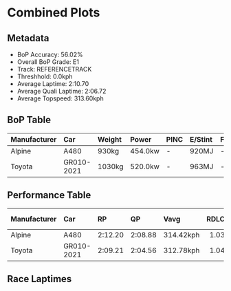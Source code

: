 # Combined Plots

## Metadata

- BoP Accuracy: 56.02%
- Overall BoP Grade: E1
- Track: REFERENCETRACK
- Threshhold: 0.0kph
- Average Laptime: 2:10.70
- Average Quali Laptime: 2:06.72
- Average Topspeed: 313.60kph

## BoP Table
| Manufacturer   | Car        | Weight   | Power   | PINC   | E/Stint   | FDS   | RDP    | QDP     | TDP    |
|:---------------|:-----------|:---------|:--------|:-------|:----------|:------|:-------|:--------|:-------|
| Alpine         | A480       | 930kg    | 454.0kw | -      | 920MJ     | -     | 52.47% | 100.00% | 52.94% |
| Toyota         | GR010-2021 | 1030kg   | 520.0kw | -      | 963MJ     | -     | 53.87% | 33.33%  | 40.30% |

## Performance Table
| Manufacturer   | Car        | RP      | QP      | Vavg      |   RDLC | BOP-Grade   | Match   |
|:---------------|:-----------|:--------|:--------|:----------|-------:|:------------|:--------|
| Alpine         | A480       | 2:12.20 | 2:08.88 | 314.42kph |   1.03 | +Ω1         | 23.53%  |
| Toyota         | GR010-2021 | 2:09.21 | 2:04.56 | 312.78kph |   1.04 | -B1         | 88.51%  |

## Race Laptimes
<div>                        <script type="text/javascript">window.PlotlyConfig = {MathJaxConfig: 'local'};</script>
        <script charset="utf-8" src="https://cdn.plot.ly/plotly-3.0.1.min.js"></script>                <div id="2e210113-ea74-40e5-a3e3-19aa03f1807b" class="plotly-graph-div" style="height:100%; width:100%;"></div>            <script type="text/javascript">                window.PLOTLYENV=window.PLOTLYENV || {};                                if (document.getElementById("2e210113-ea74-40e5-a3e3-19aa03f1807b")) {                    Plotly.newPlot(                        "2e210113-ea74-40e5-a3e3-19aa03f1807b",                        [{"box":{"visible":true},"line":{"color":"rgb(128,181,255)"},"name":"A480","points":false,"y":[131.36634335918438,130.44365850848575,130.51351148588327,131.0358449437364,131.90848587032934,131.84071805643623,131.92308201486014,131.69267144762355,132.09719316747788,132.86661850060284,132.01274404554954,132.00753113678851,132.63725051511844,131.85010129220603,133.05845354300797,131.90431554332054,131.54566742056312,132.4464580544655,133.00111154663685,132.1785145441496,133.0959864860872,132.14932225508795,132.06174538790302,132.46939485301394,132.49233165156238,132.35783860552831,131.95227430392183,132.46626710775732,130.3008248084341,130.73245365384565,131.50917705923604,131.46226088038696,132.70918865602036,131.69892693813676,131.53836934829766,132.78529712393112,132.9104069341953,131.72916180895064,131.85427161921484,132.40683994788182,132.743593853843,132.40579736612963,132.91770500646075,132.02734019008037,131.4945809147052,131.84697354694944,132.15974807260997,133.03551674445953,132.7164867282858,132.6341227698618,133.10119939484827,132.9489824590268,132.81344683124053,132.86766108235503,132.7779990516657,132.24836752154712,132.7394235268342,132.59658982678255,130.13713947333844,131.2620851839642,131.70309726514557,132.49754456032338,133.13768975617532,133.0667941970256,133.0271760904419,133.1856485167766,132.32968889821888,132.2806875558654,132.35888118728056,132.99902638313247,132.95106762253116,132.47252259827053,131.40804662927246,131.0796333773289,131.8949323075507,132.93542889624817,131.63845719650908,132.03359568059358,132.05027698862878,132.64246342387943,132.79468035970092,132.2306436317597,132.39328638510318,133.11788070288347,132.6799963669587],"type":"violin"},{"box":{"visible":true},"line":{"color":"rgb(166,8,0)"},"name":"GR010-2021","points":false,"y":[128.07470408386922,127.769209663987,127.97764063942505,128.585564317786,128.35465549205563,128.4609144207103,128.9482750838669,129.48570004994733,129.78812930842608,128.9819918593054,128.6683236756805,129.89745339848426,129.23231337392465,129.2312916534568,128.59373808152867,128.8072776593059,129.15057573649796,129.42030994000598,129.70026134819238,129.69821790725672,129.26398670842747,129.67778349790004,130.09158028737264,130.01597297275293,130.28366373532532,130.2152084639805,129.05351229205377,128.5273262511195,128.23102731544776,129.3416374639828,129.0759901423461,128.40471979497946,128.3505686101843,128.99425250491942,128.62949829790284,128.7960387341597,129.62261059263705,129.38148456222834,129.46730908152634,129.1393368113518,129.33039853883665,130.08442824409778,128.87471121018288,128.7592567973177,128.97075293415924,129.14444541369096,130.1150798581328,129.53065575053202,130.05888523240196,129.67165317509304,129.6052413446839,130.12223190140762,130.16923104292798,129.63180607684754,129.9740824335718,129.66756629322168,129.92401813064794,129.58787209673068,129.9475177014081,129.9628435084256,128.32809075989195,128.10944257977556,128.3628292557983,128.2320490359156,128.4609144207103,128.99936110725858,128.66628023474485,128.7163445376687,129.64406672246156,128.8236251867912,129.31302929088346,129.75645597392324,127.82438256925002,128.9298841154459,129.12094584293078,128.78888669088488,129.16385810257978,128.97075293415924,129.72989124175956,129.97714759497526,129.37024563708215,129.71456543474204,129.51532994351453,129.9352570557941,129.72376091895254,129.74521704877702,129.83410672947858,130.20601297976998,128.02463978094536,127.74571009322683,128.53550001486215,129.89132307567724,129.46015703825148,129.98736479965362,129.26296498795963,127.738558049952,127.91122880901588,128.15439828036025,128.1748326897169,128.54163033766915,128.4854357119383,128.9482750838669,129.12298928386645,129.87191038678841,129.8351284499464,128.66321507334135,129.20881380316445,128.6458458253882,129.30689896807647,128.57534711310765,128.6795626008267,129.97612587450743,128.8787980920542,128.43230624761097,129.3385723025793,129.63487123825107,129.5275905891285,130.17740480667067,129.82184608386456,130.10179749205096,129.21800928737497,128.65708475053435,128.97381809556273,128.80012561603104,129.2833993973163,128.76845228152823,128.78479980901352,128.25554860667577,128.7807129271422,128.77866948620652,129.15364089790145,128.5150656055055,129.2680735902988,128.7408658288967,128.74290926983235,130.03334222070612,128.68467120316586,129.00446970959774,130.08647168503344,130.03129877977045,130.25403384175817,130.10179749205096,129.96182178795777,129.91175748503392,129.98021275637876,129.77076006047292,128.80523421837023,128.51710904644116,129.54087295521035,129.58378521485935,130.00677748854244,128.9758615364984,128.9452099224634,129.512264782111,129.48978693181866,129.98123447684662,129.48059144760816,129.6910658639819,130.1845568499455,126.62181757860995,128.65401958913083,128.11148602071123,128.5579778651545,128.69897528971552,130.1304056651503,129.25274778328128,129.50817790023967,129.7258043598882,129.77178178094073,130.14470975169996,129.65224048620422,130.18864373181682,129.42644026281297,130.27140308971133],"type":"violin"}],                        {"template":{"data":{"histogram2dcontour":[{"type":"histogram2dcontour","colorbar":{"outlinewidth":0,"ticks":""},"colorscale":[[0.0,"#0d0887"],[0.1111111111111111,"#46039f"],[0.2222222222222222,"#7201a8"],[0.3333333333333333,"#9c179e"],[0.4444444444444444,"#bd3786"],[0.5555555555555556,"#d8576b"],[0.6666666666666666,"#ed7953"],[0.7777777777777778,"#fb9f3a"],[0.8888888888888888,"#fdca26"],[1.0,"#f0f921"]]}],"choropleth":[{"type":"choropleth","colorbar":{"outlinewidth":0,"ticks":""}}],"histogram2d":[{"type":"histogram2d","colorbar":{"outlinewidth":0,"ticks":""},"colorscale":[[0.0,"#0d0887"],[0.1111111111111111,"#46039f"],[0.2222222222222222,"#7201a8"],[0.3333333333333333,"#9c179e"],[0.4444444444444444,"#bd3786"],[0.5555555555555556,"#d8576b"],[0.6666666666666666,"#ed7953"],[0.7777777777777778,"#fb9f3a"],[0.8888888888888888,"#fdca26"],[1.0,"#f0f921"]]}],"heatmap":[{"type":"heatmap","colorbar":{"outlinewidth":0,"ticks":""},"colorscale":[[0.0,"#0d0887"],[0.1111111111111111,"#46039f"],[0.2222222222222222,"#7201a8"],[0.3333333333333333,"#9c179e"],[0.4444444444444444,"#bd3786"],[0.5555555555555556,"#d8576b"],[0.6666666666666666,"#ed7953"],[0.7777777777777778,"#fb9f3a"],[0.8888888888888888,"#fdca26"],[1.0,"#f0f921"]]}],"contourcarpet":[{"type":"contourcarpet","colorbar":{"outlinewidth":0,"ticks":""}}],"contour":[{"type":"contour","colorbar":{"outlinewidth":0,"ticks":""},"colorscale":[[0.0,"#0d0887"],[0.1111111111111111,"#46039f"],[0.2222222222222222,"#7201a8"],[0.3333333333333333,"#9c179e"],[0.4444444444444444,"#bd3786"],[0.5555555555555556,"#d8576b"],[0.6666666666666666,"#ed7953"],[0.7777777777777778,"#fb9f3a"],[0.8888888888888888,"#fdca26"],[1.0,"#f0f921"]]}],"surface":[{"type":"surface","colorbar":{"outlinewidth":0,"ticks":""},"colorscale":[[0.0,"#0d0887"],[0.1111111111111111,"#46039f"],[0.2222222222222222,"#7201a8"],[0.3333333333333333,"#9c179e"],[0.4444444444444444,"#bd3786"],[0.5555555555555556,"#d8576b"],[0.6666666666666666,"#ed7953"],[0.7777777777777778,"#fb9f3a"],[0.8888888888888888,"#fdca26"],[1.0,"#f0f921"]]}],"mesh3d":[{"type":"mesh3d","colorbar":{"outlinewidth":0,"ticks":""}}],"scatter":[{"fillpattern":{"fillmode":"overlay","size":10,"solidity":0.2},"type":"scatter"}],"parcoords":[{"type":"parcoords","line":{"colorbar":{"outlinewidth":0,"ticks":""}}}],"scatterpolargl":[{"type":"scatterpolargl","marker":{"colorbar":{"outlinewidth":0,"ticks":""}}}],"bar":[{"error_x":{"color":"#2a3f5f"},"error_y":{"color":"#2a3f5f"},"marker":{"line":{"color":"#E5ECF6","width":0.5},"pattern":{"fillmode":"overlay","size":10,"solidity":0.2}},"type":"bar"}],"scattergeo":[{"type":"scattergeo","marker":{"colorbar":{"outlinewidth":0,"ticks":""}}}],"scatterpolar":[{"type":"scatterpolar","marker":{"colorbar":{"outlinewidth":0,"ticks":""}}}],"histogram":[{"marker":{"pattern":{"fillmode":"overlay","size":10,"solidity":0.2}},"type":"histogram"}],"scattergl":[{"type":"scattergl","marker":{"colorbar":{"outlinewidth":0,"ticks":""}}}],"scatter3d":[{"type":"scatter3d","line":{"colorbar":{"outlinewidth":0,"ticks":""}},"marker":{"colorbar":{"outlinewidth":0,"ticks":""}}}],"scattermap":[{"type":"scattermap","marker":{"colorbar":{"outlinewidth":0,"ticks":""}}}],"scattermapbox":[{"type":"scattermapbox","marker":{"colorbar":{"outlinewidth":0,"ticks":""}}}],"scatterternary":[{"type":"scatterternary","marker":{"colorbar":{"outlinewidth":0,"ticks":""}}}],"scattercarpet":[{"type":"scattercarpet","marker":{"colorbar":{"outlinewidth":0,"ticks":""}}}],"carpet":[{"aaxis":{"endlinecolor":"#2a3f5f","gridcolor":"white","linecolor":"white","minorgridcolor":"white","startlinecolor":"#2a3f5f"},"baxis":{"endlinecolor":"#2a3f5f","gridcolor":"white","linecolor":"white","minorgridcolor":"white","startlinecolor":"#2a3f5f"},"type":"carpet"}],"table":[{"cells":{"fill":{"color":"#EBF0F8"},"line":{"color":"white"}},"header":{"fill":{"color":"#C8D4E3"},"line":{"color":"white"}},"type":"table"}],"barpolar":[{"marker":{"line":{"color":"#E5ECF6","width":0.5},"pattern":{"fillmode":"overlay","size":10,"solidity":0.2}},"type":"barpolar"}],"pie":[{"automargin":true,"type":"pie"}]},"layout":{"autotypenumbers":"strict","colorway":["#636efa","#EF553B","#00cc96","#ab63fa","#FFA15A","#19d3f3","#FF6692","#B6E880","#FF97FF","#FECB52"],"font":{"color":"#2a3f5f"},"hovermode":"closest","hoverlabel":{"align":"left"},"paper_bgcolor":"white","plot_bgcolor":"#E5ECF6","polar":{"bgcolor":"#E5ECF6","angularaxis":{"gridcolor":"white","linecolor":"white","ticks":""},"radialaxis":{"gridcolor":"white","linecolor":"white","ticks":""}},"ternary":{"bgcolor":"#E5ECF6","aaxis":{"gridcolor":"white","linecolor":"white","ticks":""},"baxis":{"gridcolor":"white","linecolor":"white","ticks":""},"caxis":{"gridcolor":"white","linecolor":"white","ticks":""}},"coloraxis":{"colorbar":{"outlinewidth":0,"ticks":""}},"colorscale":{"sequential":[[0.0,"#0d0887"],[0.1111111111111111,"#46039f"],[0.2222222222222222,"#7201a8"],[0.3333333333333333,"#9c179e"],[0.4444444444444444,"#bd3786"],[0.5555555555555556,"#d8576b"],[0.6666666666666666,"#ed7953"],[0.7777777777777778,"#fb9f3a"],[0.8888888888888888,"#fdca26"],[1.0,"#f0f921"]],"sequentialminus":[[0.0,"#0d0887"],[0.1111111111111111,"#46039f"],[0.2222222222222222,"#7201a8"],[0.3333333333333333,"#9c179e"],[0.4444444444444444,"#bd3786"],[0.5555555555555556,"#d8576b"],[0.6666666666666666,"#ed7953"],[0.7777777777777778,"#fb9f3a"],[0.8888888888888888,"#fdca26"],[1.0,"#f0f921"]],"diverging":[[0,"#8e0152"],[0.1,"#c51b7d"],[0.2,"#de77ae"],[0.3,"#f1b6da"],[0.4,"#fde0ef"],[0.5,"#f7f7f7"],[0.6,"#e6f5d0"],[0.7,"#b8e186"],[0.8,"#7fbc41"],[0.9,"#4d9221"],[1,"#276419"]]},"xaxis":{"gridcolor":"white","linecolor":"white","ticks":"","title":{"standoff":15},"zerolinecolor":"white","automargin":true,"zerolinewidth":2},"yaxis":{"gridcolor":"white","linecolor":"white","ticks":"","title":{"standoff":15},"zerolinecolor":"white","automargin":true,"zerolinewidth":2},"scene":{"xaxis":{"backgroundcolor":"#E5ECF6","gridcolor":"white","linecolor":"white","showbackground":true,"ticks":"","zerolinecolor":"white","gridwidth":2},"yaxis":{"backgroundcolor":"#E5ECF6","gridcolor":"white","linecolor":"white","showbackground":true,"ticks":"","zerolinecolor":"white","gridwidth":2},"zaxis":{"backgroundcolor":"#E5ECF6","gridcolor":"white","linecolor":"white","showbackground":true,"ticks":"","zerolinecolor":"white","gridwidth":2}},"shapedefaults":{"line":{"color":"#2a3f5f"}},"annotationdefaults":{"arrowcolor":"#2a3f5f","arrowhead":0,"arrowwidth":1},"geo":{"bgcolor":"white","landcolor":"#E5ECF6","subunitcolor":"white","showland":true,"showlakes":true,"lakecolor":"white"},"title":{"x":0.05},"mapbox":{"style":"light"}}},"xaxis":{"showticklabels":false,"title":{}}},                        {"responsive": true}                    )                };            </script>        </div>

## Quali Laptimes
<div>                        <script type="text/javascript">window.PlotlyConfig = {MathJaxConfig: 'local'};</script>
        <script charset="utf-8" src="https://cdn.plot.ly/plotly-3.0.1.min.js"></script>                <div id="24f330a4-5608-490c-bb1a-83df6a3c509c" class="plotly-graph-div" style="height:100%; width:100%;"></div>            <script type="text/javascript">                window.PLOTLYENV=window.PLOTLYENV || {};                                if (document.getElementById("24f330a4-5608-490c-bb1a-83df6a3c509c")) {                    Plotly.newPlot(                        "24f330a4-5608-490c-bb1a-83df6a3c509c",                        [{"box":{"visible":true},"line":{"color":"rgb(128,181,255)"},"name":"A480","points":false,"y":[128.8839185016473],"type":"violin"},{"box":{"visible":true},"line":{"color":"rgb(166,8,0)"},"name":"GR010-2021","points":false,"y":[124.56433013294163],"type":"violin"}],                        {"template":{"data":{"histogram2dcontour":[{"type":"histogram2dcontour","colorbar":{"outlinewidth":0,"ticks":""},"colorscale":[[0.0,"#0d0887"],[0.1111111111111111,"#46039f"],[0.2222222222222222,"#7201a8"],[0.3333333333333333,"#9c179e"],[0.4444444444444444,"#bd3786"],[0.5555555555555556,"#d8576b"],[0.6666666666666666,"#ed7953"],[0.7777777777777778,"#fb9f3a"],[0.8888888888888888,"#fdca26"],[1.0,"#f0f921"]]}],"choropleth":[{"type":"choropleth","colorbar":{"outlinewidth":0,"ticks":""}}],"histogram2d":[{"type":"histogram2d","colorbar":{"outlinewidth":0,"ticks":""},"colorscale":[[0.0,"#0d0887"],[0.1111111111111111,"#46039f"],[0.2222222222222222,"#7201a8"],[0.3333333333333333,"#9c179e"],[0.4444444444444444,"#bd3786"],[0.5555555555555556,"#d8576b"],[0.6666666666666666,"#ed7953"],[0.7777777777777778,"#fb9f3a"],[0.8888888888888888,"#fdca26"],[1.0,"#f0f921"]]}],"heatmap":[{"type":"heatmap","colorbar":{"outlinewidth":0,"ticks":""},"colorscale":[[0.0,"#0d0887"],[0.1111111111111111,"#46039f"],[0.2222222222222222,"#7201a8"],[0.3333333333333333,"#9c179e"],[0.4444444444444444,"#bd3786"],[0.5555555555555556,"#d8576b"],[0.6666666666666666,"#ed7953"],[0.7777777777777778,"#fb9f3a"],[0.8888888888888888,"#fdca26"],[1.0,"#f0f921"]]}],"contourcarpet":[{"type":"contourcarpet","colorbar":{"outlinewidth":0,"ticks":""}}],"contour":[{"type":"contour","colorbar":{"outlinewidth":0,"ticks":""},"colorscale":[[0.0,"#0d0887"],[0.1111111111111111,"#46039f"],[0.2222222222222222,"#7201a8"],[0.3333333333333333,"#9c179e"],[0.4444444444444444,"#bd3786"],[0.5555555555555556,"#d8576b"],[0.6666666666666666,"#ed7953"],[0.7777777777777778,"#fb9f3a"],[0.8888888888888888,"#fdca26"],[1.0,"#f0f921"]]}],"surface":[{"type":"surface","colorbar":{"outlinewidth":0,"ticks":""},"colorscale":[[0.0,"#0d0887"],[0.1111111111111111,"#46039f"],[0.2222222222222222,"#7201a8"],[0.3333333333333333,"#9c179e"],[0.4444444444444444,"#bd3786"],[0.5555555555555556,"#d8576b"],[0.6666666666666666,"#ed7953"],[0.7777777777777778,"#fb9f3a"],[0.8888888888888888,"#fdca26"],[1.0,"#f0f921"]]}],"mesh3d":[{"type":"mesh3d","colorbar":{"outlinewidth":0,"ticks":""}}],"scatter":[{"fillpattern":{"fillmode":"overlay","size":10,"solidity":0.2},"type":"scatter"}],"parcoords":[{"type":"parcoords","line":{"colorbar":{"outlinewidth":0,"ticks":""}}}],"scatterpolargl":[{"type":"scatterpolargl","marker":{"colorbar":{"outlinewidth":0,"ticks":""}}}],"bar":[{"error_x":{"color":"#2a3f5f"},"error_y":{"color":"#2a3f5f"},"marker":{"line":{"color":"#E5ECF6","width":0.5},"pattern":{"fillmode":"overlay","size":10,"solidity":0.2}},"type":"bar"}],"scattergeo":[{"type":"scattergeo","marker":{"colorbar":{"outlinewidth":0,"ticks":""}}}],"scatterpolar":[{"type":"scatterpolar","marker":{"colorbar":{"outlinewidth":0,"ticks":""}}}],"histogram":[{"marker":{"pattern":{"fillmode":"overlay","size":10,"solidity":0.2}},"type":"histogram"}],"scattergl":[{"type":"scattergl","marker":{"colorbar":{"outlinewidth":0,"ticks":""}}}],"scatter3d":[{"type":"scatter3d","line":{"colorbar":{"outlinewidth":0,"ticks":""}},"marker":{"colorbar":{"outlinewidth":0,"ticks":""}}}],"scattermap":[{"type":"scattermap","marker":{"colorbar":{"outlinewidth":0,"ticks":""}}}],"scattermapbox":[{"type":"scattermapbox","marker":{"colorbar":{"outlinewidth":0,"ticks":""}}}],"scatterternary":[{"type":"scatterternary","marker":{"colorbar":{"outlinewidth":0,"ticks":""}}}],"scattercarpet":[{"type":"scattercarpet","marker":{"colorbar":{"outlinewidth":0,"ticks":""}}}],"carpet":[{"aaxis":{"endlinecolor":"#2a3f5f","gridcolor":"white","linecolor":"white","minorgridcolor":"white","startlinecolor":"#2a3f5f"},"baxis":{"endlinecolor":"#2a3f5f","gridcolor":"white","linecolor":"white","minorgridcolor":"white","startlinecolor":"#2a3f5f"},"type":"carpet"}],"table":[{"cells":{"fill":{"color":"#EBF0F8"},"line":{"color":"white"}},"header":{"fill":{"color":"#C8D4E3"},"line":{"color":"white"}},"type":"table"}],"barpolar":[{"marker":{"line":{"color":"#E5ECF6","width":0.5},"pattern":{"fillmode":"overlay","size":10,"solidity":0.2}},"type":"barpolar"}],"pie":[{"automargin":true,"type":"pie"}]},"layout":{"autotypenumbers":"strict","colorway":["#636efa","#EF553B","#00cc96","#ab63fa","#FFA15A","#19d3f3","#FF6692","#B6E880","#FF97FF","#FECB52"],"font":{"color":"#2a3f5f"},"hovermode":"closest","hoverlabel":{"align":"left"},"paper_bgcolor":"white","plot_bgcolor":"#E5ECF6","polar":{"bgcolor":"#E5ECF6","angularaxis":{"gridcolor":"white","linecolor":"white","ticks":""},"radialaxis":{"gridcolor":"white","linecolor":"white","ticks":""}},"ternary":{"bgcolor":"#E5ECF6","aaxis":{"gridcolor":"white","linecolor":"white","ticks":""},"baxis":{"gridcolor":"white","linecolor":"white","ticks":""},"caxis":{"gridcolor":"white","linecolor":"white","ticks":""}},"coloraxis":{"colorbar":{"outlinewidth":0,"ticks":""}},"colorscale":{"sequential":[[0.0,"#0d0887"],[0.1111111111111111,"#46039f"],[0.2222222222222222,"#7201a8"],[0.3333333333333333,"#9c179e"],[0.4444444444444444,"#bd3786"],[0.5555555555555556,"#d8576b"],[0.6666666666666666,"#ed7953"],[0.7777777777777778,"#fb9f3a"],[0.8888888888888888,"#fdca26"],[1.0,"#f0f921"]],"sequentialminus":[[0.0,"#0d0887"],[0.1111111111111111,"#46039f"],[0.2222222222222222,"#7201a8"],[0.3333333333333333,"#9c179e"],[0.4444444444444444,"#bd3786"],[0.5555555555555556,"#d8576b"],[0.6666666666666666,"#ed7953"],[0.7777777777777778,"#fb9f3a"],[0.8888888888888888,"#fdca26"],[1.0,"#f0f921"]],"diverging":[[0,"#8e0152"],[0.1,"#c51b7d"],[0.2,"#de77ae"],[0.3,"#f1b6da"],[0.4,"#fde0ef"],[0.5,"#f7f7f7"],[0.6,"#e6f5d0"],[0.7,"#b8e186"],[0.8,"#7fbc41"],[0.9,"#4d9221"],[1,"#276419"]]},"xaxis":{"gridcolor":"white","linecolor":"white","ticks":"","title":{"standoff":15},"zerolinecolor":"white","automargin":true,"zerolinewidth":2},"yaxis":{"gridcolor":"white","linecolor":"white","ticks":"","title":{"standoff":15},"zerolinecolor":"white","automargin":true,"zerolinewidth":2},"scene":{"xaxis":{"backgroundcolor":"#E5ECF6","gridcolor":"white","linecolor":"white","showbackground":true,"ticks":"","zerolinecolor":"white","gridwidth":2},"yaxis":{"backgroundcolor":"#E5ECF6","gridcolor":"white","linecolor":"white","showbackground":true,"ticks":"","zerolinecolor":"white","gridwidth":2},"zaxis":{"backgroundcolor":"#E5ECF6","gridcolor":"white","linecolor":"white","showbackground":true,"ticks":"","zerolinecolor":"white","gridwidth":2}},"shapedefaults":{"line":{"color":"#2a3f5f"}},"annotationdefaults":{"arrowcolor":"#2a3f5f","arrowhead":0,"arrowwidth":1},"geo":{"bgcolor":"white","landcolor":"#E5ECF6","subunitcolor":"white","showland":true,"showlakes":true,"lakecolor":"white"},"title":{"x":0.05},"mapbox":{"style":"light"}}},"xaxis":{"showticklabels":false,"title":{}}},                        {"responsive": true}                    )                };            </script>        </div>

## Topspeeds
<div>                        <script type="text/javascript">window.PlotlyConfig = {MathJaxConfig: 'local'};</script>
        <script charset="utf-8" src="https://cdn.plot.ly/plotly-3.0.1.min.js"></script>                <div id="86afe6bd-a612-4190-b61e-ae7c1caf9f53" class="plotly-graph-div" style="height:100%; width:100%;"></div>            <script type="text/javascript">                window.PLOTLYENV=window.PLOTLYENV || {};                                if (document.getElementById("86afe6bd-a612-4190-b61e-ae7c1caf9f53")) {                    Plotly.newPlot(                        "86afe6bd-a612-4190-b61e-ae7c1caf9f53",                        [{"box":{"visible":true},"line":{"color":"rgb(128,181,255)"},"name":"A480","points":false,"y":[314.44640469769064,312.70969615972416,316.2852725614198,313.62913009158876,313.62913009158876,315.36583862955524,312.70969615972416,311.79026222785956,313.62913009158876,314.44640469769064,317.20470649328433,313.62913009158876,315.36583862955524,311.79026222785956,315.36583862955524,313.62913009158876,317.20470649328433,314.44640469769064,314.44640469769064,313.62913009158876,312.70969615972416,312.70969615972416,314.44640469769064,316.2852725614198,315.36583862955524,313.62913009158876,314.44640469769064,315.36583862955524,315.36583862955524,314.44640469769064,316.2852725614198,316.2852725614198,313.62913009158876,311.79026222785956,313.62913009158876,315.36583862955524,314.44640469769064,315.36583862955524,314.44640469769064,313.62913009158876,312.70969615972416,314.44640469769064,317.20470649328433,314.44640469769064,313.62913009158876,314.44640469769064,313.62913009158876,314.44640469769064,315.36583862955524,316.2852725614198,315.36583862955524,315.36583862955524,314.44640469769064,314.44640469769064,314.44640469769064,314.44640469769064,314.44640469769064,312.70969615972416,316.2852725614198,313.62913009158876,315.36583862955524,314.44640469769064,313.62913009158876,314.44640469769064,311.79026222785956,315.36583862955524,311.79026222785956,314.44640469769064,315.36583862955524,314.44640469769064,314.44640469769064,312.70969615972416,313.62913009158876,313.62913009158876,313.62913009158876,315.36583862955524,317.20470649328433,315.36583862955524,316.2852725614198,316.2852725614198,317.20470649328433,318.1241404251489,312.70969615972416,314.44640469769064,315.36583862955524,313.62913009158876,312.70969615972416,311.79026222785956,311.79026222785956,313.62913009158876],"type":"violin"},{"box":{"visible":true},"line":{"color":"rgb(166,8,0)"},"name":"GR010-2021","points":false,"y":[309.9841352799648,309.9841352799648,312.54429497008675,311.72504386924766,312.54429497008675,309.9841352799648,311.72504386924766,312.54429497008675,313.46595245853064,311.72504386924766,314.3876099469745,315.2068610478135,315.2068610478135,315.2068610478135,316.1285185362575,315.2068610478135,312.54429497008675,314.3876099469745,313.46595245853064,313.46595245853064,314.3876099469745,312.54429497008675,310.8033863808038,312.54429497008675,312.54429497008675,313.46595245853064,313.46595245853064,312.54429497008675,313.46595245853064,314.3876099469745,309.9841352799648,311.72504386924766,313.46595245853064,312.54429497008675,312.54429497008675,309.9841352799648,312.54429497008675,310.8033863808038,311.72504386924766,311.72504386924766,311.72504386924766,311.72504386924766,314.3876099469745,313.46595245853064,313.46595245853064,313.46595245853064,315.2068610478135,314.3876099469745,310.8033863808038,315.2068610478135,312.54429497008675,312.54429497008675,310.8033863808038,310.8033863808038,313.46595245853064,311.72504386924766,313.46595245853064,309.9841352799648,309.9841352799648,314.3876099469745,312.54429497008675,316.1285185362575,313.46595245853064,313.46595245853064,313.46595245853064,309.9841352799648,311.72504386924766,312.54429497008675,315.2068610478135,311.72504386924766,314.3876099469745,315.2068610478135,309.9841352799648,309.9841352799648,309.9841352799648,311.72504386924766,315.2068610478135,312.54429497008675,311.72504386924766,311.72504386924766,312.54429497008675,310.8033863808038,311.72504386924766,316.1285185362575,311.72504386924766,309.9841352799648,311.72504386924766,313.46595245853064,311.72504386924766,312.54429497008675,314.3876099469745,310.8033863808038,311.72504386924766,310.8033863808038,315.2068610478135,313.46595245853064,312.54429497008675,313.46595245853064,309.9841352799648,311.72504386924766,309.9841352799648,310.8033863808038,310.8033863808038,310.8033863808038,310.8033863808038,309.9841352799648,309.9841352799648,311.72504386924766,311.72504386924766,313.46595245853064,315.2068610478135,315.2068610478135,314.3876099469745,315.2068610478135,312.54429497008675,313.46595245853064,313.46595245853064,314.3876099469745,314.3876099469745,311.72504386924766,313.46595245853064,316.1285185362575,309.9841352799648,314.3876099469745,312.54429497008675,310.8033863808038,315.2068610478135,315.2068610478135,316.1285185362575,316.1285185362575,310.8033863808038,315.2068610478135,315.2068610478135,316.1285185362575,316.1285185362575],"type":"violin"}],                        {"template":{"data":{"histogram2dcontour":[{"type":"histogram2dcontour","colorbar":{"outlinewidth":0,"ticks":""},"colorscale":[[0.0,"#0d0887"],[0.1111111111111111,"#46039f"],[0.2222222222222222,"#7201a8"],[0.3333333333333333,"#9c179e"],[0.4444444444444444,"#bd3786"],[0.5555555555555556,"#d8576b"],[0.6666666666666666,"#ed7953"],[0.7777777777777778,"#fb9f3a"],[0.8888888888888888,"#fdca26"],[1.0,"#f0f921"]]}],"choropleth":[{"type":"choropleth","colorbar":{"outlinewidth":0,"ticks":""}}],"histogram2d":[{"type":"histogram2d","colorbar":{"outlinewidth":0,"ticks":""},"colorscale":[[0.0,"#0d0887"],[0.1111111111111111,"#46039f"],[0.2222222222222222,"#7201a8"],[0.3333333333333333,"#9c179e"],[0.4444444444444444,"#bd3786"],[0.5555555555555556,"#d8576b"],[0.6666666666666666,"#ed7953"],[0.7777777777777778,"#fb9f3a"],[0.8888888888888888,"#fdca26"],[1.0,"#f0f921"]]}],"heatmap":[{"type":"heatmap","colorbar":{"outlinewidth":0,"ticks":""},"colorscale":[[0.0,"#0d0887"],[0.1111111111111111,"#46039f"],[0.2222222222222222,"#7201a8"],[0.3333333333333333,"#9c179e"],[0.4444444444444444,"#bd3786"],[0.5555555555555556,"#d8576b"],[0.6666666666666666,"#ed7953"],[0.7777777777777778,"#fb9f3a"],[0.8888888888888888,"#fdca26"],[1.0,"#f0f921"]]}],"contourcarpet":[{"type":"contourcarpet","colorbar":{"outlinewidth":0,"ticks":""}}],"contour":[{"type":"contour","colorbar":{"outlinewidth":0,"ticks":""},"colorscale":[[0.0,"#0d0887"],[0.1111111111111111,"#46039f"],[0.2222222222222222,"#7201a8"],[0.3333333333333333,"#9c179e"],[0.4444444444444444,"#bd3786"],[0.5555555555555556,"#d8576b"],[0.6666666666666666,"#ed7953"],[0.7777777777777778,"#fb9f3a"],[0.8888888888888888,"#fdca26"],[1.0,"#f0f921"]]}],"surface":[{"type":"surface","colorbar":{"outlinewidth":0,"ticks":""},"colorscale":[[0.0,"#0d0887"],[0.1111111111111111,"#46039f"],[0.2222222222222222,"#7201a8"],[0.3333333333333333,"#9c179e"],[0.4444444444444444,"#bd3786"],[0.5555555555555556,"#d8576b"],[0.6666666666666666,"#ed7953"],[0.7777777777777778,"#fb9f3a"],[0.8888888888888888,"#fdca26"],[1.0,"#f0f921"]]}],"mesh3d":[{"type":"mesh3d","colorbar":{"outlinewidth":0,"ticks":""}}],"scatter":[{"fillpattern":{"fillmode":"overlay","size":10,"solidity":0.2},"type":"scatter"}],"parcoords":[{"type":"parcoords","line":{"colorbar":{"outlinewidth":0,"ticks":""}}}],"scatterpolargl":[{"type":"scatterpolargl","marker":{"colorbar":{"outlinewidth":0,"ticks":""}}}],"bar":[{"error_x":{"color":"#2a3f5f"},"error_y":{"color":"#2a3f5f"},"marker":{"line":{"color":"#E5ECF6","width":0.5},"pattern":{"fillmode":"overlay","size":10,"solidity":0.2}},"type":"bar"}],"scattergeo":[{"type":"scattergeo","marker":{"colorbar":{"outlinewidth":0,"ticks":""}}}],"scatterpolar":[{"type":"scatterpolar","marker":{"colorbar":{"outlinewidth":0,"ticks":""}}}],"histogram":[{"marker":{"pattern":{"fillmode":"overlay","size":10,"solidity":0.2}},"type":"histogram"}],"scattergl":[{"type":"scattergl","marker":{"colorbar":{"outlinewidth":0,"ticks":""}}}],"scatter3d":[{"type":"scatter3d","line":{"colorbar":{"outlinewidth":0,"ticks":""}},"marker":{"colorbar":{"outlinewidth":0,"ticks":""}}}],"scattermap":[{"type":"scattermap","marker":{"colorbar":{"outlinewidth":0,"ticks":""}}}],"scattermapbox":[{"type":"scattermapbox","marker":{"colorbar":{"outlinewidth":0,"ticks":""}}}],"scatterternary":[{"type":"scatterternary","marker":{"colorbar":{"outlinewidth":0,"ticks":""}}}],"scattercarpet":[{"type":"scattercarpet","marker":{"colorbar":{"outlinewidth":0,"ticks":""}}}],"carpet":[{"aaxis":{"endlinecolor":"#2a3f5f","gridcolor":"white","linecolor":"white","minorgridcolor":"white","startlinecolor":"#2a3f5f"},"baxis":{"endlinecolor":"#2a3f5f","gridcolor":"white","linecolor":"white","minorgridcolor":"white","startlinecolor":"#2a3f5f"},"type":"carpet"}],"table":[{"cells":{"fill":{"color":"#EBF0F8"},"line":{"color":"white"}},"header":{"fill":{"color":"#C8D4E3"},"line":{"color":"white"}},"type":"table"}],"barpolar":[{"marker":{"line":{"color":"#E5ECF6","width":0.5},"pattern":{"fillmode":"overlay","size":10,"solidity":0.2}},"type":"barpolar"}],"pie":[{"automargin":true,"type":"pie"}]},"layout":{"autotypenumbers":"strict","colorway":["#636efa","#EF553B","#00cc96","#ab63fa","#FFA15A","#19d3f3","#FF6692","#B6E880","#FF97FF","#FECB52"],"font":{"color":"#2a3f5f"},"hovermode":"closest","hoverlabel":{"align":"left"},"paper_bgcolor":"white","plot_bgcolor":"#E5ECF6","polar":{"bgcolor":"#E5ECF6","angularaxis":{"gridcolor":"white","linecolor":"white","ticks":""},"radialaxis":{"gridcolor":"white","linecolor":"white","ticks":""}},"ternary":{"bgcolor":"#E5ECF6","aaxis":{"gridcolor":"white","linecolor":"white","ticks":""},"baxis":{"gridcolor":"white","linecolor":"white","ticks":""},"caxis":{"gridcolor":"white","linecolor":"white","ticks":""}},"coloraxis":{"colorbar":{"outlinewidth":0,"ticks":""}},"colorscale":{"sequential":[[0.0,"#0d0887"],[0.1111111111111111,"#46039f"],[0.2222222222222222,"#7201a8"],[0.3333333333333333,"#9c179e"],[0.4444444444444444,"#bd3786"],[0.5555555555555556,"#d8576b"],[0.6666666666666666,"#ed7953"],[0.7777777777777778,"#fb9f3a"],[0.8888888888888888,"#fdca26"],[1.0,"#f0f921"]],"sequentialminus":[[0.0,"#0d0887"],[0.1111111111111111,"#46039f"],[0.2222222222222222,"#7201a8"],[0.3333333333333333,"#9c179e"],[0.4444444444444444,"#bd3786"],[0.5555555555555556,"#d8576b"],[0.6666666666666666,"#ed7953"],[0.7777777777777778,"#fb9f3a"],[0.8888888888888888,"#fdca26"],[1.0,"#f0f921"]],"diverging":[[0,"#8e0152"],[0.1,"#c51b7d"],[0.2,"#de77ae"],[0.3,"#f1b6da"],[0.4,"#fde0ef"],[0.5,"#f7f7f7"],[0.6,"#e6f5d0"],[0.7,"#b8e186"],[0.8,"#7fbc41"],[0.9,"#4d9221"],[1,"#276419"]]},"xaxis":{"gridcolor":"white","linecolor":"white","ticks":"","title":{"standoff":15},"zerolinecolor":"white","automargin":true,"zerolinewidth":2},"yaxis":{"gridcolor":"white","linecolor":"white","ticks":"","title":{"standoff":15},"zerolinecolor":"white","automargin":true,"zerolinewidth":2},"scene":{"xaxis":{"backgroundcolor":"#E5ECF6","gridcolor":"white","linecolor":"white","showbackground":true,"ticks":"","zerolinecolor":"white","gridwidth":2},"yaxis":{"backgroundcolor":"#E5ECF6","gridcolor":"white","linecolor":"white","showbackground":true,"ticks":"","zerolinecolor":"white","gridwidth":2},"zaxis":{"backgroundcolor":"#E5ECF6","gridcolor":"white","linecolor":"white","showbackground":true,"ticks":"","zerolinecolor":"white","gridwidth":2}},"shapedefaults":{"line":{"color":"#2a3f5f"}},"annotationdefaults":{"arrowcolor":"#2a3f5f","arrowhead":0,"arrowwidth":1},"geo":{"bgcolor":"white","landcolor":"#E5ECF6","subunitcolor":"white","showland":true,"showlakes":true,"lakecolor":"white"},"title":{"x":0.05},"mapbox":{"style":"light"}}},"xaxis":{"showticklabels":false,"title":{}}},                        {"responsive": true}                    )                };            </script>        </div>

## Laptimes Lineplot
<div>                        <script type="text/javascript">window.PlotlyConfig = {MathJaxConfig: 'local'};</script>
        <script charset="utf-8" src="https://cdn.plot.ly/plotly-3.0.1.min.js"></script>                <div id="7c8b1a25-1af4-41c0-b207-949c10db5d99" class="plotly-graph-div" style="height:100%; width:100%;"></div>            <script type="text/javascript">                window.PLOTLYENV=window.PLOTLYENV || {};                                if (document.getElementById("7c8b1a25-1af4-41c0-b207-949c10db5d99")) {                    Plotly.newPlot(                        "7c8b1a25-1af4-41c0-b207-949c10db5d99",                        [{"line":{"color":"rgb(128,181,255)"},"name":"A480","x":{"dtype":"f8","bdata":"AAAAAAAAAADDMAzDMAzzP8MwDMMwDANAJEmSJEmSDEDDMAzDMAwTQPQ8z\u002fM8zxdAJEmSJEmSHECrqqqqqqogQMMwDMMwDCNA27Zt27ZtJUD0PM\u002fzPM8nQAzDMAzDMCpAJEmSJEmSLEA9z\u002fM8z\u002fMuQKuqqqqqqjBAt23btm3bMUDDMAzDMAwzQM\u002fzPM\u002fzPDRA27Zt27ZtNUDoeZ7neZ42QPQ8z\u002fM8zzdAAAAAAAAAOUAMwzAMwzA6QBiGYRiGYTtAJEmSJEmSPEAxDMMwDMM9QD3P8zzP8z5AJUmSJEkSQECrqqqqqqpAQDEMwzAMQ0FAt23btm3bQUA9z\u002fM8z3NCQMMwDMMwDENASZIkSZKkQ0DP8zzP8zxEQFVVVVVV1URA27Zt27ZtRUBhGIZhGAZGQOh5nud5nkZAbtu2bds2R0D0PM\u002fzPM9HQHqe53meZ0hAAAAAAAAASUCGYRiGYZhJQAzDMAzDMEpAkiRJkiTJSkAYhmEYhmFLQJ7neZ7n+UtAJEmSJEmSTECrqqqqqipNQDEMwzAMw01At23btm1bTkA9z\u002fM8z\u002fNOQMMwDMMwjE9AJUmSJEkSUEDoeZ7neV5QQKuqqqqqqlBAbtu2bdv2UEAxDMMwDENRQPQ8z\u002fM8j1FAt23btm3bUUB6nud5nidSQD3P8zzPc1JAAAAAAADAUkDDMAzDMAxTQIZhGIZhWFNASZIkSZKkU0AMwzAMw\u002fBTQM\u002fzPM\u002fzPFRAkiRJkiSJVEBVVVVVVdVUQBiGYRiGIVVA27Zt27ZtVUCe53me57lVQGEYhmEYBlZAJUmSJElSVkDoeZ7neZ5WQKuqqqqq6lZAbtu2bds2V0AxDMMwDINXQPQ8z\u002fM8z1dAt23btm0bWEB6nud5nmdYQD3P8zzPs1hAAAAAAAAAWUA="},"y":[133.1856485167766,133.13768975617532,133.11788070288347,133.10119939484827,133.0959864860872,133.0667941970256,133.05845354300797,133.03551674445953,133.0271760904419,133.00111154663685,132.99902638313247,132.95106762253116,132.9489824590268,132.93542889624817,132.91770500646075,132.9104069341953,132.86766108235503,132.86661850060284,132.81344683124053,132.79468035970092,132.78529712393112,132.7779990516657,132.743593853843,132.7394235268342,132.7164867282858,132.70918865602036,132.6799963669587,132.64246342387943,132.63725051511844,132.6341227698618,132.59658982678255,132.49754456032338,132.49233165156238,132.47252259827053,132.46939485301394,132.46626710775732,132.4464580544655,132.40683994788182,132.40579736612963,132.39328638510318,132.35888118728056,132.35783860552831,132.32968889821888,132.2806875558654,132.24836752154712,132.2306436317597,132.1785145441496,132.15974807260997,132.14932225508795,132.09719316747788,132.06174538790302,132.05027698862878,132.03359568059358,132.02734019008037,132.01274404554954,132.00753113678851,131.95227430392183,131.92308201486014,131.90848587032934,131.90431554332054,131.8949323075507,131.85427161921484,131.85010129220603,131.84697354694944,131.84071805643623,131.72916180895064,131.70309726514557,131.69892693813676,131.69267144762355,131.63845719650908,131.54566742056312,131.53836934829766,131.50917705923604,131.4945809147052,131.46226088038696,131.40804662927246,131.36634335918438,131.2620851839642,131.0796333773289,131.0358449437364,130.73245365384565,130.51351148588327,130.44365850848575,130.3008248084341,130.13713947333844],"type":"scatter"},{"line":{"color":"rgb(166,8,0)"},"name":"GR010-2021","x":{"dtype":"f8","bdata":"AAAAAAAAAAD5uO+WQn\u002fiP\u002fm475ZCf\u002fI\u002fdpVn4uO++z\u002f5uO+WQn8CQDenqzwTHwdAdpVn4uO+C0DawRFEWi8QQPm475ZCfxJAGLDN6SrPFEA3p6s8Ex8XQFaeiY\u002f7bhlAdpVn4uO+G0CVjEU1zA4eQNrBEURaLyBAab2AbU5XIUD5uO+WQn8iQIm0XsA2pyNAGLDN6SrPJECoqzwTH\u002fclQDenqzwTHydAx6IaZgdHKEBWnomP+24pQOaZ+LjvlipAdpVn4uO+K0AFkdYL2OYsQJWMRTXMDi5AJIi0XsA2L0DawRFEWi8wQKI\u002fyVhUwzBAab2AbU5XMUAxOziCSOsxQPm475ZCfzJAwTanqzwTM0CJtF7ANqczQFAyFtUwOzRAGLDN6SrPNEDgLYX+JGM1QKirPBMf9zVAbyn0JxmLNkA3p6s8Ex83QP8kY1ENszdAx6IaZgdHOECPINJ6Ads4QFaeiY\u002f7bjlAHhxBpPUCOkDmmfi475Y6QK4XsM3pKjtAdpVn4uO+O0A9Ex\u002f33VI8QAWR1gvY5jxAzQ6OINJ6PUCVjEU1zA4+QFwK\u002fUnGoj5AJIi0XsA2P0DsBWxzuso\u002fQNrBEURaL0BAvoBtTld5QECiP8lYVMNAQIb+JGNRDUFAab2AbU5XQUBNfNx3S6FBQDE7OIJI60FAFfqTjEU1QkD5uO+WQn9CQN13S6E\u002fyUJAwTanqzwTQ0Cl9QK2OV1DQIm0XsA2p0NAbHO6yjPxQ0BQMhbVMDtEQDTxcd8thURAGLDN6SrPRED8bin0JxlFQOAthf4kY0VAxOzgCCKtRUCoqzwTH\u002fdFQIxqmB0cQUZAbyn0JxmLRkBT6E8yFtVGQDenqzwTH0dAG2YHRxBpR0D\u002fJGNRDbNHQOPjvlsK\u002fUdAx6IaZgdHSECrYXZwBJFIQI8g0noB20hAct8thf4kSUBWnomP+25JQDpd5Zn4uElAHhxBpPUCSkAC25yu8kxKQOaZ+LjvlkpAylhUw+zgSkCuF7DN6SpLQJLWC9jmdEtAdpVn4uO+S0BZVMPs4AhMQD0TH\u002ffdUkxAIdJ6AducTEAFkdYL2OZMQOlPMhbVME1AzQ6OINJ6TUCxzekqz8RNQJWMRTXMDk5AeUuhP8lYTkBcCv1JxqJOQEDJWFTD7E5AJIi0XsA2T0AIRxBpvYBPQOwFbHO6yk9AaOLjvlsKUEDawRFEWi9QQEyhP8lYVFBAvoBtTld5UEAwYJvTVZ5QQKI\u002fyVhUw1BAFB\u002f33VLoUECG\u002fiRjUQ1RQPfdUuhPMlFAab2AbU5XUUDbnK7yTHxRQE183HdLoVFAv1sK\u002fUnGUUAxOziCSOtRQKMaZgdHEFJAFfqTjEU1UkCH2cERRFpSQPm475ZCf1JAa5gdHEGkUkDdd0uhP8lSQE9XeSY+7lJAwTanqzwTU0AzFtUwOzhTQKX1ArY5XVNAF9UwOziCU0CJtF7ANqdTQPuTjEU1zFNAbHO6yjPxU0DeUuhPMhZUQFAyFtUwO1RAwhFEWi9gVEA08XHfLYVUQKbQn2QsqlRAGLDN6SrPVECKj\u002ftuKfRUQPxuKfQnGVVAbk5XeSY+VUDgLYX+JGNVQFINs4MjiFVAxOzgCCKtVUA2zA6OINJVQKirPBMf91VAGotqmB0cVkCMapgdHEFWQP5JxqIaZlZAbyn0JxmLVkDhCCKtF7BWQFPoTzIW1VZAxcd9txT6VkA3p6s8Ex9XQKmG2cERRFdAG2YHRxBpV0CNRTXMDo5XQP8kY1ENs1dAcQSR1gvYV0Dj475bCv1XQFXD7OAIIlhAx6IaZgdHWEA5gkjrBWxYQKthdnAEkVhAHUGk9QK2WECPINJ6AdtYQAAAAAAAAFlA"},"y":[130.28366373532532,130.27140308971133,130.25403384175817,130.2152084639805,130.20601297976998,130.18864373181682,130.1845568499455,130.17740480667067,130.16923104292798,130.14470975169996,130.1304056651503,130.12223190140762,130.1150798581328,130.10179749205096,130.10179749205096,130.09158028737264,130.08647168503344,130.08442824409778,130.05888523240196,130.03334222070612,130.03129877977045,130.01597297275293,130.00677748854244,129.98736479965362,129.98123447684662,129.98021275637876,129.97714759497526,129.97612587450743,129.9740824335718,129.9628435084256,129.96182178795777,129.9475177014081,129.9352570557941,129.92401813064794,129.91175748503392,129.89745339848426,129.89132307567724,129.87191038678841,129.8351284499464,129.83410672947858,129.82184608386456,129.78812930842608,129.77178178094073,129.77076006047292,129.75645597392324,129.74521704877702,129.72989124175956,129.7258043598882,129.72376091895254,129.71456543474204,129.70026134819238,129.69821790725672,129.6910658639819,129.67778349790004,129.67165317509304,129.66756629322168,129.65224048620422,129.64406672246156,129.63487123825107,129.63180607684754,129.62261059263705,129.6052413446839,129.58787209673068,129.58378521485935,129.54087295521035,129.53065575053202,129.5275905891285,129.51532994351453,129.512264782111,129.50817790023967,129.48978693181866,129.48570004994733,129.48059144760816,129.46730908152634,129.46015703825148,129.42644026281297,129.42030994000598,129.38148456222834,129.37024563708215,129.3416374639828,129.3385723025793,129.33039853883665,129.31302929088346,129.30689896807647,129.2833993973163,129.2680735902988,129.26398670842747,129.26296498795963,129.25274778328128,129.23231337392465,129.2312916534568,129.21800928737497,129.20881380316445,129.16385810257978,129.15364089790145,129.15057573649796,129.14444541369096,129.1393368113518,129.12298928386645,129.12094584293078,129.0759901423461,129.05351229205377,129.00446970959774,128.99936110725858,128.99425250491942,128.9819918593054,128.9758615364984,128.97381809556273,128.97075293415924,128.97075293415924,128.9482750838669,128.9482750838669,128.9452099224634,128.9298841154459,128.8787980920542,128.87471121018288,128.8236251867912,128.8072776593059,128.80523421837023,128.80012561603104,128.7960387341597,128.78888669088488,128.78479980901352,128.7807129271422,128.77866948620652,128.76845228152823,128.7592567973177,128.74290926983235,128.7408658288967,128.7163445376687,128.69897528971552,128.68467120316586,128.6795626008267,128.6683236756805,128.66628023474485,128.66321507334135,128.65708475053435,128.65401958913083,128.6458458253882,128.62949829790284,128.59373808152867,128.585564317786,128.57534711310765,128.5579778651545,128.54163033766915,128.53550001486215,128.5273262511195,128.51710904644116,128.5150656055055,128.4854357119383,128.4609144207103,128.4609144207103,128.43230624761097,128.40471979497946,128.3628292557983,128.35465549205563,128.3505686101843,128.32809075989195,128.25554860667577,128.2320490359156,128.23102731544776,128.1748326897169,128.15439828036025,128.11148602071123,128.10944257977556,128.07470408386922,128.02463978094536,127.97764063942505,127.91122880901588,127.82438256925002,127.769209663987,127.74571009322683,127.738558049952,126.62181757860995],"type":"scatter"}],                        {"template":{"data":{"histogram2dcontour":[{"type":"histogram2dcontour","colorbar":{"outlinewidth":0,"ticks":""},"colorscale":[[0.0,"#0d0887"],[0.1111111111111111,"#46039f"],[0.2222222222222222,"#7201a8"],[0.3333333333333333,"#9c179e"],[0.4444444444444444,"#bd3786"],[0.5555555555555556,"#d8576b"],[0.6666666666666666,"#ed7953"],[0.7777777777777778,"#fb9f3a"],[0.8888888888888888,"#fdca26"],[1.0,"#f0f921"]]}],"choropleth":[{"type":"choropleth","colorbar":{"outlinewidth":0,"ticks":""}}],"histogram2d":[{"type":"histogram2d","colorbar":{"outlinewidth":0,"ticks":""},"colorscale":[[0.0,"#0d0887"],[0.1111111111111111,"#46039f"],[0.2222222222222222,"#7201a8"],[0.3333333333333333,"#9c179e"],[0.4444444444444444,"#bd3786"],[0.5555555555555556,"#d8576b"],[0.6666666666666666,"#ed7953"],[0.7777777777777778,"#fb9f3a"],[0.8888888888888888,"#fdca26"],[1.0,"#f0f921"]]}],"heatmap":[{"type":"heatmap","colorbar":{"outlinewidth":0,"ticks":""},"colorscale":[[0.0,"#0d0887"],[0.1111111111111111,"#46039f"],[0.2222222222222222,"#7201a8"],[0.3333333333333333,"#9c179e"],[0.4444444444444444,"#bd3786"],[0.5555555555555556,"#d8576b"],[0.6666666666666666,"#ed7953"],[0.7777777777777778,"#fb9f3a"],[0.8888888888888888,"#fdca26"],[1.0,"#f0f921"]]}],"contourcarpet":[{"type":"contourcarpet","colorbar":{"outlinewidth":0,"ticks":""}}],"contour":[{"type":"contour","colorbar":{"outlinewidth":0,"ticks":""},"colorscale":[[0.0,"#0d0887"],[0.1111111111111111,"#46039f"],[0.2222222222222222,"#7201a8"],[0.3333333333333333,"#9c179e"],[0.4444444444444444,"#bd3786"],[0.5555555555555556,"#d8576b"],[0.6666666666666666,"#ed7953"],[0.7777777777777778,"#fb9f3a"],[0.8888888888888888,"#fdca26"],[1.0,"#f0f921"]]}],"surface":[{"type":"surface","colorbar":{"outlinewidth":0,"ticks":""},"colorscale":[[0.0,"#0d0887"],[0.1111111111111111,"#46039f"],[0.2222222222222222,"#7201a8"],[0.3333333333333333,"#9c179e"],[0.4444444444444444,"#bd3786"],[0.5555555555555556,"#d8576b"],[0.6666666666666666,"#ed7953"],[0.7777777777777778,"#fb9f3a"],[0.8888888888888888,"#fdca26"],[1.0,"#f0f921"]]}],"mesh3d":[{"type":"mesh3d","colorbar":{"outlinewidth":0,"ticks":""}}],"scatter":[{"fillpattern":{"fillmode":"overlay","size":10,"solidity":0.2},"type":"scatter"}],"parcoords":[{"type":"parcoords","line":{"colorbar":{"outlinewidth":0,"ticks":""}}}],"scatterpolargl":[{"type":"scatterpolargl","marker":{"colorbar":{"outlinewidth":0,"ticks":""}}}],"bar":[{"error_x":{"color":"#2a3f5f"},"error_y":{"color":"#2a3f5f"},"marker":{"line":{"color":"#E5ECF6","width":0.5},"pattern":{"fillmode":"overlay","size":10,"solidity":0.2}},"type":"bar"}],"scattergeo":[{"type":"scattergeo","marker":{"colorbar":{"outlinewidth":0,"ticks":""}}}],"scatterpolar":[{"type":"scatterpolar","marker":{"colorbar":{"outlinewidth":0,"ticks":""}}}],"histogram":[{"marker":{"pattern":{"fillmode":"overlay","size":10,"solidity":0.2}},"type":"histogram"}],"scattergl":[{"type":"scattergl","marker":{"colorbar":{"outlinewidth":0,"ticks":""}}}],"scatter3d":[{"type":"scatter3d","line":{"colorbar":{"outlinewidth":0,"ticks":""}},"marker":{"colorbar":{"outlinewidth":0,"ticks":""}}}],"scattermap":[{"type":"scattermap","marker":{"colorbar":{"outlinewidth":0,"ticks":""}}}],"scattermapbox":[{"type":"scattermapbox","marker":{"colorbar":{"outlinewidth":0,"ticks":""}}}],"scatterternary":[{"type":"scatterternary","marker":{"colorbar":{"outlinewidth":0,"ticks":""}}}],"scattercarpet":[{"type":"scattercarpet","marker":{"colorbar":{"outlinewidth":0,"ticks":""}}}],"carpet":[{"aaxis":{"endlinecolor":"#2a3f5f","gridcolor":"white","linecolor":"white","minorgridcolor":"white","startlinecolor":"#2a3f5f"},"baxis":{"endlinecolor":"#2a3f5f","gridcolor":"white","linecolor":"white","minorgridcolor":"white","startlinecolor":"#2a3f5f"},"type":"carpet"}],"table":[{"cells":{"fill":{"color":"#EBF0F8"},"line":{"color":"white"}},"header":{"fill":{"color":"#C8D4E3"},"line":{"color":"white"}},"type":"table"}],"barpolar":[{"marker":{"line":{"color":"#E5ECF6","width":0.5},"pattern":{"fillmode":"overlay","size":10,"solidity":0.2}},"type":"barpolar"}],"pie":[{"automargin":true,"type":"pie"}]},"layout":{"autotypenumbers":"strict","colorway":["#636efa","#EF553B","#00cc96","#ab63fa","#FFA15A","#19d3f3","#FF6692","#B6E880","#FF97FF","#FECB52"],"font":{"color":"#2a3f5f"},"hovermode":"closest","hoverlabel":{"align":"left"},"paper_bgcolor":"white","plot_bgcolor":"#E5ECF6","polar":{"bgcolor":"#E5ECF6","angularaxis":{"gridcolor":"white","linecolor":"white","ticks":""},"radialaxis":{"gridcolor":"white","linecolor":"white","ticks":""}},"ternary":{"bgcolor":"#E5ECF6","aaxis":{"gridcolor":"white","linecolor":"white","ticks":""},"baxis":{"gridcolor":"white","linecolor":"white","ticks":""},"caxis":{"gridcolor":"white","linecolor":"white","ticks":""}},"coloraxis":{"colorbar":{"outlinewidth":0,"ticks":""}},"colorscale":{"sequential":[[0.0,"#0d0887"],[0.1111111111111111,"#46039f"],[0.2222222222222222,"#7201a8"],[0.3333333333333333,"#9c179e"],[0.4444444444444444,"#bd3786"],[0.5555555555555556,"#d8576b"],[0.6666666666666666,"#ed7953"],[0.7777777777777778,"#fb9f3a"],[0.8888888888888888,"#fdca26"],[1.0,"#f0f921"]],"sequentialminus":[[0.0,"#0d0887"],[0.1111111111111111,"#46039f"],[0.2222222222222222,"#7201a8"],[0.3333333333333333,"#9c179e"],[0.4444444444444444,"#bd3786"],[0.5555555555555556,"#d8576b"],[0.6666666666666666,"#ed7953"],[0.7777777777777778,"#fb9f3a"],[0.8888888888888888,"#fdca26"],[1.0,"#f0f921"]],"diverging":[[0,"#8e0152"],[0.1,"#c51b7d"],[0.2,"#de77ae"],[0.3,"#f1b6da"],[0.4,"#fde0ef"],[0.5,"#f7f7f7"],[0.6,"#e6f5d0"],[0.7,"#b8e186"],[0.8,"#7fbc41"],[0.9,"#4d9221"],[1,"#276419"]]},"xaxis":{"gridcolor":"white","linecolor":"white","ticks":"","title":{"standoff":15},"zerolinecolor":"white","automargin":true,"zerolinewidth":2},"yaxis":{"gridcolor":"white","linecolor":"white","ticks":"","title":{"standoff":15},"zerolinecolor":"white","automargin":true,"zerolinewidth":2},"scene":{"xaxis":{"backgroundcolor":"#E5ECF6","gridcolor":"white","linecolor":"white","showbackground":true,"ticks":"","zerolinecolor":"white","gridwidth":2},"yaxis":{"backgroundcolor":"#E5ECF6","gridcolor":"white","linecolor":"white","showbackground":true,"ticks":"","zerolinecolor":"white","gridwidth":2},"zaxis":{"backgroundcolor":"#E5ECF6","gridcolor":"white","linecolor":"white","showbackground":true,"ticks":"","zerolinecolor":"white","gridwidth":2}},"shapedefaults":{"line":{"color":"#2a3f5f"}},"annotationdefaults":{"arrowcolor":"#2a3f5f","arrowhead":0,"arrowwidth":1},"geo":{"bgcolor":"white","landcolor":"#E5ECF6","subunitcolor":"white","showland":true,"showlakes":true,"lakecolor":"white"},"title":{"x":0.05},"mapbox":{"style":"light"}}},"xaxis":{"title":{"text":"Normalised Lap Index (max=100)"}}},                        {"responsive": true}                    )                };            </script>        </div>

